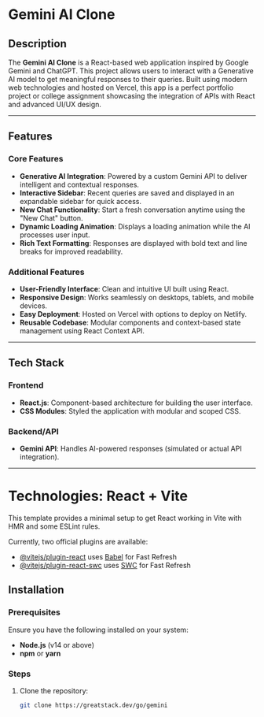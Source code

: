 # Gemini AI Clone


## Description
The **Gemini AI Clone** is a React-based web application inspired by Google Gemini and ChatGPT. This project allows users to interact with a Generative AI model to get meaningful responses to their queries. Built using modern web technologies and hosted on Vercel, this app is a perfect portfolio project or college assignment showcasing the integration of APIs with React and advanced UI/UX design.

---



## Features

### Core Features
- **Generative AI Integration**: Powered by a custom Gemini API to deliver intelligent and contextual responses.
- **Interactive Sidebar**: Recent queries are saved and displayed in an expandable sidebar for quick access.
- **New Chat Functionality**: Start a fresh conversation anytime using the "New Chat" button.
- **Dynamic Loading Animation**: Displays a loading animation while the AI processes user input.
- **Rich Text Formatting**: Responses are displayed with bold text and line breaks for improved readability.

### Additional Features
- **User-Friendly Interface**: Clean and intuitive UI built using React.
- **Responsive Design**: Works seamlessly on desktops, tablets, and mobile devices.
- **Easy Deployment**: Hosted on Vercel with options to deploy on Netlify.
- **Reusable Codebase**: Modular components and context-based state management using React Context API.

---

## Tech Stack

### Frontend
- **React.js**: Component-based architecture for building the user interface.
- **CSS Modules**: Styled the application with modular and scoped CSS.

### Backend/API
- **Gemini API**: Handles AI-powered responses (simulated or actual API integration).


---

# Technologies: React + Vite

This template provides a minimal setup to get React working in Vite with HMR and some ESLint rules.

Currently, two official plugins are available:

- [@vitejs/plugin-react](https://github.com/vitejs/vite-plugin-react/blob/main/packages/plugin-react/README.md) uses [Babel](https://babeljs.io/) for Fast Refresh
- [@vitejs/plugin-react-swc](https://github.com/vitejs/vite-plugin-react-swc) uses [SWC](https://swc.rs/) for Fast Refresh

## Installation

### Prerequisites
Ensure you have the following installed on your system:
- **Node.js** (v14 or above)
- **npm** or **yarn**

### Steps
1. Clone the repository:
   ```bash
   git clone https://greatstack.dev/go/gemini


